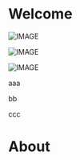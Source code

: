 # Welcome


![IMAGE](https://cdn2.jianshu.io/assets/web/nav-logo-4c7bbafe27adc892f3046e6978459bac.png "GMCert")


![IMAGE](https://www.gmcert.org/image/gmcert_logo320.png "GMCert")

![IMAGE](https://github.com/gmcert/GMCert_tmp1/blob/master/gmcert_land640.png "GMCert")

aaa

bb

ccc


# About


